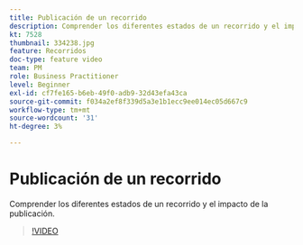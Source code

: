 ```yaml
---
title: Publicación de un recorrido
description: Comprender los diferentes estados de un recorrido y el impacto de la publicación.
kt: 7528
thumbnail: 334238.jpg
feature: Recorridos
doc-type: feature video
team: PM
role: Business Practitioner
level: Beginner
exl-id: cf7fe165-b6eb-49f0-adb9-32d43efa43ca
source-git-commit: f034a2ef8f339d5a3e1b1ecc9ee014ec05d667c9
workflow-type: tm+mt
source-wordcount: '31'
ht-degree: 3%

---
```


# Publicación de un recorrido

Comprender los diferentes estados de un recorrido y el impacto de la publicación.

>[!VIDEO](https://video.tv.adobe.com/v/334238?quality=12)
